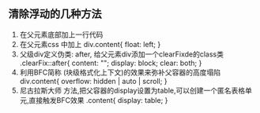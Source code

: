 ## 清除浮动的几种方法
1. 在父元素底部加上一行代码
   <div style="clear: left | right | both;"></div>
2. 在父元素css 中加上
    div.content{
        float: left;
    }
3. 父级div定义伪类: after,  给父元素div添加一个clearFixde的class类
   .clearFix::after{
       content: "";
       display: block;
       clear: both;
   }
4. 利用BFC简称 (块级格式化上下文)的效果来弥补父容器的高度塌陷
   div.content{
       overflow: hidden | auto | scroll;
   }
5. 尼古拉斯大师 方法,把父容器的display设置为table,可以创建一个匿名表格单元,直接触发BFC效果
   .content{
       display: table;
   }